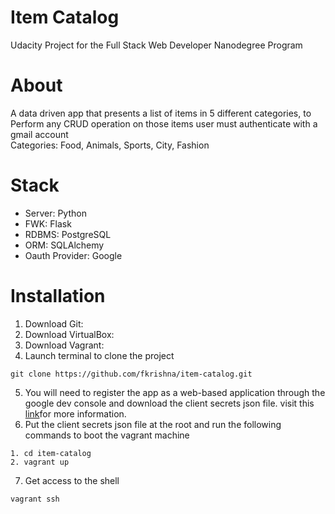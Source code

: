 # Item Catalog
Udacity Project for the Full Stack Web Developer Nanodegree Program

# About
A data driven app that presents a list of items in 5 different categories, to Perform any CRUD operation on those items user must authenticate with a gmail account<br>
Categories: Food, Animals, Sports, City, Fashion

# Stack
- Server: Python
- FWK: Flask
- RDBMS: PostgreSQL
- ORM: SQLAlchemy
- Oauth Provider: Google

# Installation
1. Download Git:
2. Download VirtualBox:
3. Download Vagrant:
4. Launch terminal to clone the project
```
git clone https://github.com/fkrishna/item-catalog.git
```
5. You will need to register the app as a web-based application through the google dev console and download the client secrets json file. visit this <a href="http://example.com/" target="_blank">link</a>for more information.
6. Put the client secrets json file at the root and run the following commands to boot the vagrant machine
```
1. cd item-catalog
2. vagrant up
```
7. Get access to the shell
```
vagrant ssh 
```

